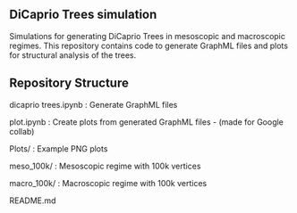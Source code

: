 ## DiCaprio Trees simulation 

Simulations for generating DiCaprio Trees in mesoscopic and macroscopic regimes.
This repository contains code to generate GraphML files and plots for structural analysis of the trees.


## Repository Structure
dicaprio trees.ipynb   : Generate GraphML files

plot.ipynb             : Create plots from generated GraphML files - (made for Google collab)

Plots/                     : Example PNG plots

   meso_100k/          : Mesoscopic regime with 100k vertices
   
   macro_100k/         : Macroscopic regime with 100k vertices
   
README.md
